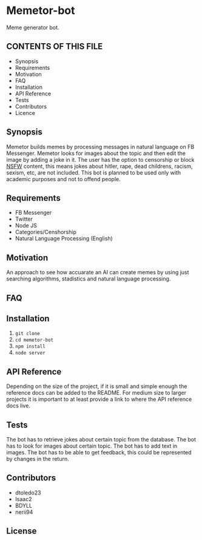 # Memetor-bot
Meme generator bot.

CONTENTS OF THIS FILE
---------------------

 * Synopsis
 * Requirements
 * Motivation
 * FAQ
 * Installation
 * API Reference
 * Tests
 * Contributors
 * Licence

## Synopsis

Memetor builds memes by processing messages in natural language on FB Messenger. Memetor looks for images about the topic and then edit the image by adding a joke in it. The user has the option to censorship or block [NSFW](http://www.urbandictionary.com/define.php?term=NSFW) content, this means jokes about hitler, rape, dead childrens, racism, sexism, etc, are not included. This bot is planned to be used only with academic purposes and not to offend people.

## Requirements
   * FB Messenger
   * Twitter
   * Node JS
   * Categories/Censhorship
   * Natural Language Processing (English)

## Motivation

An approach to see how accuarate an AI can create memes by using just searching algorithms, stadistics and natural language processing.

## FAQ

## Installation
1. `git clone`
2. `cd memetor-bot`
3. `npm install`
4. `node server`

## API Reference

Depending on the size of the project, if it is small and simple enough the reference docs can be added to the README. For medium size to larger projects it is important to at least provide a link to where the API reference docs live.

## Tests

The bot has to retrieve jokes about certain topic from the database.
The bot has to look for images about certain topic.
The bot has to add text in images.
The bot has to be able to get feedback, this could be represented by changes in the return.

## Contributors

  - dtoledo23
  - Isaac2
  - BDYLL
  - nerii94

## License

